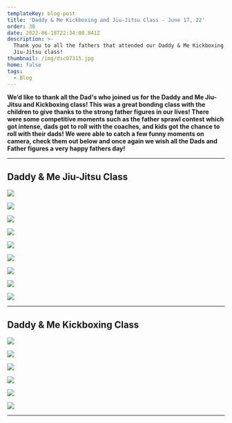 ```yaml
---
templateKey: blog-post
title: 'Daddy & Me Kickboxing and Jiu-Jitsu Class - June 17, 22'
order: 30
date: 2022-06-18T22:34:08.841Z
description: >-
  Thank you to all the fathers that attended our Daddy & Me Kickboxing and
  Jiu-Jitsu class! 
thumbnail: /img/dsc07315.jpg
home: false
tags:
  - Blog
---
```

**We’d like to thank all the Dad's who joined us for the Daddy and Me Jiu-Jitsu and Kickboxing class! This was a great bonding class with the children to give thanks to the strong father figures in our lives! There were some competitive moments such as the father sprawl contest which got intense, dads got to roll with the coaches, and kids got the chance to roll with their dads! We were able to catch a few funny moments on camera, check them out below and once again we wish all the Dads and Father figures a very happy fathers day!**

<bh>

- - -

## Daddy & Me Jiu-Jitsu Class

<bh>

![](/img/dsc07046.jpg)

![](/img/dsc06844.jpg)

![](/img/dsc06881.jpg)

![](/img/dsc07102.jpg)

![](/img/dsc07190.jpg)

![](/img/dsc07137.jpg)

![](/img/dsc07249.jpg)

![](/img/dsc07084.jpg)

![](/img/dsc07015.jpg)

<bh>

- - -

<bh>

## Daddy & Me Kickboxing Class

<bh>

![](/img/dsc07336.jpg)

![](/img/dsc07386.jpg)

![](/img/dsc07432.jpg)

![](/img/dsc07372.jpg)

![](/img/dsc07443.jpg)

![](/img/dsc07485.jpg)

<bh>

- - -

<bh>

